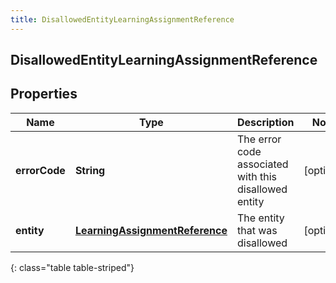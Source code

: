 ```yaml
---
title: DisallowedEntityLearningAssignmentReference
---
```


## DisallowedEntityLearningAssignmentReference

## Properties

| Name          | Type                                                                                   | Description                                           | Notes      |
| ------------- | -------------------------------------------------------------------------------------- | ----------------------------------------------------- | ---------- |
| **errorCode** | <!----><!---->**String**<!---->                                                        | The error code associated with this disallowed entity | [optional] |
| **entity**    | <!----><!---->[**LearningAssignmentReference**](LearningAssignmentReference.md)<!----> | The entity that was disallowed                        | [optional] |

{: class="table table-striped"}
